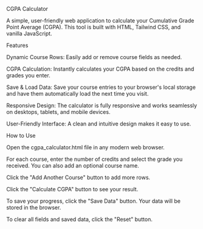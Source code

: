 CGPA Calculator

A simple, user-friendly web application to calculate your Cumulative Grade Point Average (CGPA). This tool is built with HTML, Tailwind CSS, and vanilla JavaScript.

Features

Dynamic Course Rows: Easily add or remove course fields as needed.

CGPA Calculation: Instantly calculates your CGPA based on the credits and grades you enter.

Save & Load Data: Save your course entries to your browser's local storage and have them automatically load the next time you visit.

Responsive Design: The calculator is fully responsive and works seamlessly on desktops, tablets, and mobile devices.

User-Friendly Interface: A clean and intuitive design makes it easy to use.

How to Use

Open the cgpa_calculator.html file in any modern web browser.

For each course, enter the number of credits and select the grade you received. You can also add an optional course name.

Click the "Add Another Course" button to add more rows.

Click the "Calculate CGPA" button to see your result.

To save your progress, click the "Save Data" button. Your data will be stored in the browser.

To clear all fields and saved data, click the "Reset" button.
